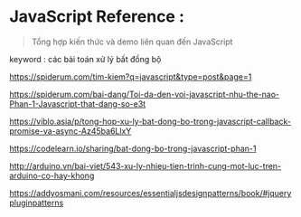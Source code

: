 # JavaScript Reference :

> Tổng hợp kiến thức và demo liên quan đến JavaScript 

keyword : các bài toán xử lý bất đồng bộ

https://spiderum.com/tim-kiem?q=javascript&type=post&page=1

https://spiderum.com/bai-dang/Toi-da-den-voi-javascript-nhu-the-nao-Phan-1-Javascript-that-dang-so-e3t

https://viblo.asia/p/tong-hop-xu-ly-bat-dong-bo-trong-javascript-callback-promise-va-async-Az45ba6LlxY

https://codelearn.io/sharing/bat-dong-bo-trong-javascript-phan-1

http://arduino.vn/bai-viet/543-xu-ly-nhieu-tien-trinh-cung-mot-luc-tren-arduino-co-hay-khong

https://addyosmani.com/resources/essentialjsdesignpatterns/book/#jquerypluginpatterns

